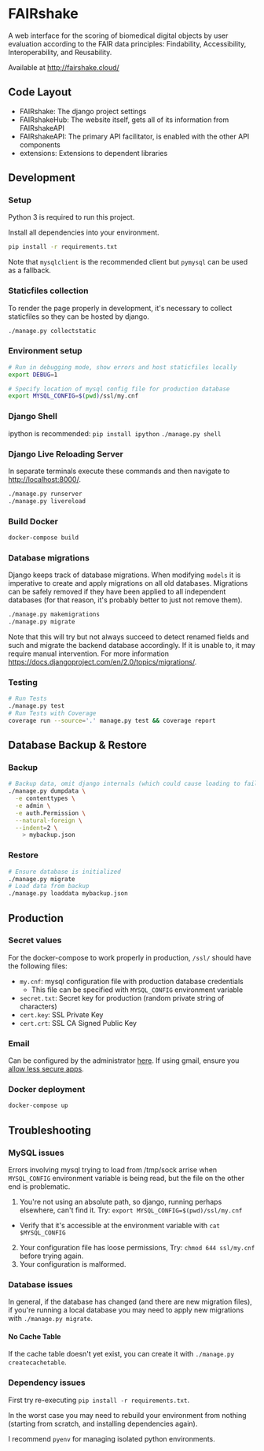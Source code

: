# FAIRshake

A web interface for the scoring of biomedical digital objects by user evaluation according to the FAIR data principles: Findability, Accessibility, Interoperability, and Reusability.

Available at http://fairshake.cloud/

## Code Layout
- FAIRshake: The django project settings
- FAIRshakeHub: The website itself, gets all of its information from FAIRshakeAPI
- FAIRshakeAPI: The primary API facilitator, is enabled with the other API components
- extensions: Extensions to dependent libraries

## Development

### Setup
Python 3 is required to run this project.

Install all dependencies into your environment.
```bash
pip install -r requirements.txt
```

Note that `mysqlclient` is the recommended client but `pymysql` can be used as a fallback.

### Staticfiles collection
To render the page properly in development, it's necessary to collect staticfiles so they can be hosted by django.
```bash
./manage.py collectstatic
```

### Environment setup
```bash
# Run in debugging mode, show errors and host staticfiles locally
export DEBUG=1

# Specify location of mysql config file for production database
export MYSQL_CONFIG=$(pwd)/ssl/my.cnf
```

### Django Shell
ipython is recommended: `pip install ipython`
`./manage.py shell`

### Django Live Reloading Server
In separate terminals execute these commands and then navigate to <http://localhost:8000/>.
```bash
./manage.py runserver
./manage.py livereload
```

### Build Docker
```bash
docker-compose build
```

### Database migrations
Django keeps track of database migrations. When modifying `models` it is imperative to create and apply migrations on all old databases. Migrations can be safely removed if they have been applied to all independent databases (for that reason, it's probably better to just not remove them).
```bash
./manage.py makemigrations
./manage.py migrate
```

Note that this will try but not always succeed to detect renamed fields and such and migrate the backend database accordingly. If it is unable to, it may require manual intervention. For more information https://docs.djangoproject.com/en/2.0/topics/migrations/.

### Testing
```bash
# Run Tests
./manage.py test
# Run Tests with Coverage
coverage run --source='.' manage.py test && coverage report
```

## Database Backup & Restore
### Backup
```bash
# Backup data, omit django internals (which could cause loading to fail)
./manage.py dumpdata \
  -e contenttypes \
  -e admin \
  -e auth.Permission \
  --natural-foreign \
  --indent=2 \
    > mybackup.json
```

### Restore
```bash
# Ensure database is initialized
./manage.py migrate
# Load data from backup
./manage.py loaddata mybackup.json
```

## Production
### Secret values
For the docker-compose to work properly in production, `/ssl/` should have the following files:
- `my.cnf`: mysql configuration file with production database credentials
  - This file can be specified with `MYSQL_CONFIG` environment variable
- `secret.txt`: Secret key for production (random private string of characters)
- `cert.key`: SSL Private Key
- `cert.crt`: SSL CA Signed Public Key

### Email
Can be configured by the administrator [here](http://localhost:8000/admin/des/dynamicemailconfiguration/). If using gmail, ensure you [allow less secure apps](https://myaccount.google.com/lesssecureapps).

### Docker deployment
```bash
docker-compose up
```

## Troubleshooting

### MySQL issues
Errors involving mysql trying to load from /tmp/sock arrise when `MYSQL_CONFIG` environment variable is being read, but the file on the other end is problematic.
1. You're not using an absolute path, so django, running perhaps elsewhere, can't find it. Try: `export MYSQL_CONFIG=$(pwd)/ssl/my.cnf`
  - Verify that it's accessible at the environment variable with `cat $MYSQL_CONFIG`
2. Your configuration file has loose permissions, Try: `chmod 644 ssl/my.cnf` before trying again.
3. Your configuration is malformed.

### Database issues
In general, if the database has changed (and there are new migration files), if you're running a local database you may need to apply new migrations with `./manage.py migrate`.

#### No Cache Table
If the cache table doesn't yet exist, you can create it with `./manage.py createcachetable`.

### Dependency issues
First try re-executing `pip install -r requirements.txt`.

In the worst case you may need to rebuild your environment from nothing (starting from scratch, and installing dependencies again).

I recommend `pyenv` for managing isolated python environments.
